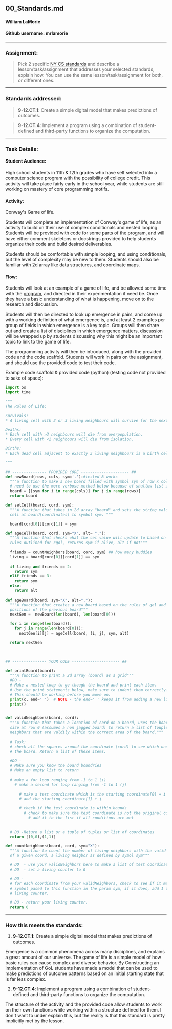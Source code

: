 ## 00_Standards.md
#### William LaMorie
#### Github username: mrlamorie
---

### Assignment:
>Pick 2 specific [NY CS standards](http://www.nysed.gov/common/nysed/files/programs/curriculum-instruction/computer-science-digital-fluency-standards-k-12.pdf) and describe a lesson/task/assignment that addresses your selected standards, explain how.
>You can use the same lesson/task/assignment for both, or different ones.

---

### Standards addressed:
>**9-12.CT.1**: Create a simple digital model that makes predictions of outcomes.

>**9-12.CT.4**: Implement a program using a combination of student-defined and
third-party functions to organize the computation.

---

### Task Details:

#### Student Audience: 
High school students in 11th & 12th grades who have self selected into a computer science program with the possibility of college credit. This activity will take place fairly early in the school year, while students are still working on mastery of core programming motifs.

#### Activity: 
Conway's Game of life.

Students will complete an implementation of Conway's game of life, as an activity to build on their use of complex conditionals and nested looping. Students will be provided with code for some parts of the program, and will have either comment skeletons or docstrings provided to help students organize their code and build desired deliverables.

Students should be comfortable with simple looping, and using conditionals, but the level of complexity may be new to them. Students should also be familiar with 2d array like data structures, and coordinate maps.

#### Flow:
Students will look at an example of a game of life, and be allowed some time with the [program](https://playgameoflife.com/), and directed in their experimentation if need be. Once they have a basic understanding of what is happening, move on to the research and discussion.

Students will then be directed to look up emergence in pairs, and come up with a working definition of what emergence is, and at least 2 examples per group of fields in which emergence is a key topic. Groups will then share out and create a list of disciplines in which emergence matters, discussion will be wrapped up by students discussing why this might be an important topic to link to the game of life.

The programming activity will then be introduced, along with the provided code and the code scaffold. Students will work in pairs on the assignment, and should use the provided code to test their code. 

Example code scaffold & provided code (python) (testing code not provided to sake of space):
```python
import os
import time

""" 
The Rules of Life:

Survivals:
* A living cell with 2 or 3 living neighbours will survive for the next generation.

Deaths:
* Each cell with >3 neighbours will die from overpopulation.
* Every cell with <2 neighbours will die from isolation.

Births:
* Each dead cell adjacent to exactly 3 living neighbours is a birth cell. It will come alive next generation.

"""

## --------------- PROVIDED CODE --------------------- ##
def newBoard(rows, cols, sym='.'):#tested & works
  """a function to make a new board filled with symbol sym of row x col size """
  # need to use the more verbose method below because of shallow list in python
  board = [[sym for i in range(cols)] for j in range(rows)]
  return board

def setCell(board, cord, sym):
  """A function that takes in 2d array "board" and sets the string value of a
  cell at board[coordinates] to symbol sym. """

  board[cord[0]][cord[1]] = sym

def ageCell(board, cord, sym="X", alt= "."):
  """A function that checks what the cel value will update to based on the
  rules outlined for cgol, returns sym if alive, alt if not"""
    
  friends = countNeighbors(board, cord, sym) ## how many buddies
  living = board[cord[0]][cord[1]] == sym
  
  if living and friends == 2:
    return sym
  elif friends == 3:
    return sym
  else:
    return alt
    
def ageBoard(board, sym="X", alt="."):
  """A function that creates a new board based on the rules of gol and the 
  positions of the previous board"""
  nextGen =  newBoard(len(board), len(board[0]))

  for i in range(len(board)):
    for j in range(len(board[0])):
      nextGen[i][j] = ageCell(board, (i, j), sym, alt)

  return nextGen
    
  

## --------------- YOUR CODE --------------------- ##

def printBoard(board):
  """A function to print a 2d array (board) as a grid"""
  #DO -
  # Make a nested loop to go though the board and print each item.
  # Use the print statements below, make sure to indent them correctly.
  # This should be working before you move on.
  print(c, end=' ')  # NOTE - the end=' ' keeps it from adding a new line!
  print()


def validNeighbors(board, cord):
  """A function that takes a location of cord on a board, uses the board's
  size at row 0 (assumes a non jagged board) to return a list of touples of 
  neighbors that are valdily within the correct area of the board."""
  
  # Task:
  # check all the squares around the coordinate (cord) to see which ones are on
  # the board. Return a list of these items.

  #DO -
  # Make sure you know the board boundries
  # Make an empty list to return
  
  # make a for loop ranging from -1 to 1 (i)
    # make a second for loop ranging from -1 to 1 (j)
  
      # make a test coordinate which is the starting coordinate[0] + i
      # and the starting coordinate[1] + j

      # check if the test coordinate is within bounds
        # check to make sure the test coordinate is not the original coordinate
          # add it to the list if all conditions are met
  

  # DO -Return a list or a tuple of tuples or list of coordinates
  return [(0,0),(1,1)]

def countNeighbors(board, cord, sym="X"):
  """A function to count the number of living neighbors with the valid neighbors
  of a given coord, a living neigbor as defined by symol sym"""

  # DO  - use your validNeighbors here to make a list of test coordinates
  # DO  - set a living counter to 0

  # DO -
  # for each coordinate from your validNeighbors, check to see if it matches the
  # symbol pased to this function in the param sym, if it does, add 1 to your
  # living counter.

  # DO - return your living counter.
  return 0


```
---

### How this meets the standards:

1. **9-12.CT.1**: Create a simple digital model that makes predictions of outcomes.

Emergence is a common phenomena across many disciplines, and explains a great amount of our universe. The game of life is a simple model of how basic rules can cause complex and diverse behavior. By Constructing an implementation of GoL students have made a model that can be used to make predictions of outcome patterns based on an initial starting state that is far less complex. 

2. **9-12.CT.4**: Implement a program using a combination of student-defined and
third-party functions to organize the computation.

The structure of the activity and the provided code allow students to work on their own functions while working within a structure defined for them. I don't want to under explain this, but the reality is that this standard is pretty implicitly met by the lesson.